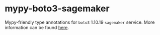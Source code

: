 # mypy-boto3-sagemaker

Mypy-friendly type annotations for `boto3` 1.10.19 `sagemaker` service.
More information can be found [here](https://github.com/vemel/mypy_boto3).